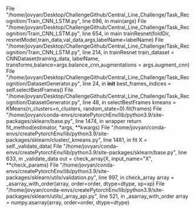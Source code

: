  File "/home/jovyan/Desktop/ChallengeGithub/Central_Line_Challenge/Task_Recognition/Train_CNN_LSTM.py", line 696, in <module>
    main(args)
  File "/home/jovyan/Desktop/ChallengeGithub/Central_Line_Challenge/Task_Recognition/Train_CNN_LSTM.py", line 654, in main
    trainResnet(foldDir, resnetModel,train_data,val_data,args,labelName=labelName)
  File "/home/jovyan/Desktop/ChallengeGithub/Central_Line_Challenge/Task_Recognition/Train_CNN_LSTM.py", line 214, in trainResnet
    train_dataset = CNNDataset(training_data, labelName, transforms,balance=args.balance_cnn,augmentations = args.augment_cnn)
  File "/home/jovyan/Desktop/ChallengeGithub/Central_Line_Challenge/Task_Recognition/DatasetGenerator.py", line 24, in __init__
    best_frames_indices = self.selectBestFrames()
  File "/home/jovyan/Desktop/ChallengeGithub/Central_Line_Challenge/Task_Recognition/DatasetGenerator.py", line 48, in selectBestFrames
    kmeans = KMeans(n_clusters=n_clusters, random_state=0).fit(frames)
  File "/home/jovyan/conda-envs/createPytorchEnv/lib/python3.9/site-packages/sklearn/base.py", line 1474, in wrapper
    return fit_method(estimator, *args, **kwargs)
  File "/home/jovyan/conda-envs/createPytorchEnv/lib/python3.9/site-packages/sklearn/cluster/_kmeans.py", line 1481, in fit
    X = self._validate_data(
  File "/home/jovyan/conda-envs/createPytorchEnv/lib/python3.9/site-packages/sklearn/base.py", line 633, in _validate_data
    out = check_array(X, input_name="X", **check_params)
  File "/home/jovyan/conda-envs/createPytorchEnv/lib/python3.9/site-packages/sklearn/utils/validation.py", line 997, in check_array
    array = _asarray_with_order(array, order=order, dtype=dtype, xp=xp)
  File "/home/jovyan/conda-envs/createPytorchEnv/lib/python3.9/site-packages/sklearn/utils/_array_api.py", line 521, in _asarray_with_order
    array = numpy.asarray(array, order=order, dtype=dtype)
